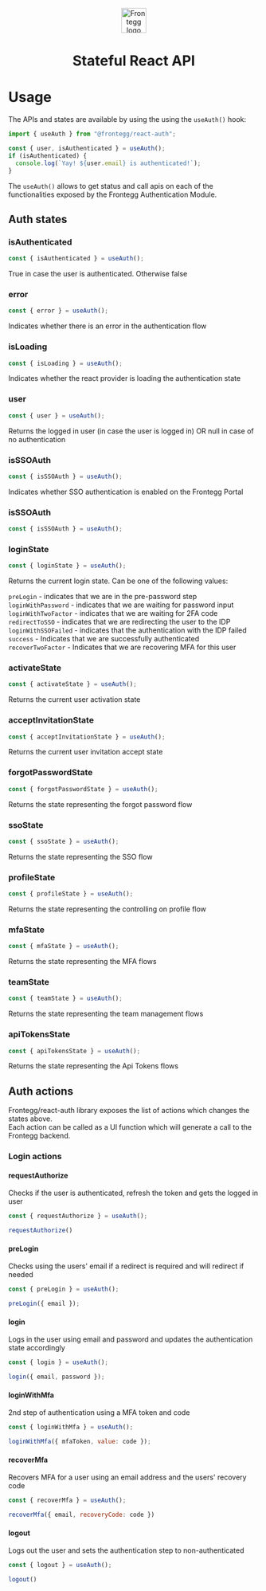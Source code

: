 
<p align="center">  
  <a href="https://www.frontegg.com/" rel="noopener" target="_blank">  
    <img style="margin-top:40px" height="50" src="https://frontegg.com/wp-content/uploads/2020/04/logo_frrontegg.svg" alt="Frontegg logo">  
  </a>  
</p>  
<h1 align="center">Stateful React API</h1>  

  
# Usage  
The APIs and states are available by using the using the `useAuth()` hook:
```jsx
import { useAuth } from "@frontegg/react-auth";

const { user, isAuthenticated } = useAuth();
if (isAuthenticated) {
  console.log(`Yay! ${user.email} is authenticated!`);
}
```

The `useAuth()` allows to get status and call apis on each of the functionalities exposed by the Frontegg Authentication Module.

## Auth states

### isAuthenticated
```jsx
const { isAuthenticated } = useAuth();
```
True in case the user is authenticated. Otherwise false

### error
```jsx
const { error } = useAuth();
```
Indicates whether there is an error in the authentication flow

### isLoading
```jsx
const { isLoading } = useAuth();
```
Indicates whether the react provider is loading the authentication state

### user
```jsx
const { user } = useAuth();
```
Returns the logged in user (in case the user is logged in) OR null in case of no 
authentication

### isSSOAuth
```jsx
const { isSSOAuth } = useAuth();
```
Indicates whether SSO authentication is enabled on the Frontegg Portal

### isSSOAuth
```jsx
const { isSSOAuth } = useAuth();
```

### loginState
```jsx
const { loginState } = useAuth();
```
Returns the current login state. Can be one of the following values: <br/>

`preLogin` - indicates that we are in the pre-password step<br/>
`loginWithPassword` - indicates that we are waiting for password input<br/>
`loginWithTwoFactor` - indicates that we are waiting for 2FA code<br/>
`redirectToSSO` - indicates that we are redirecting the user to the IDP<br/>
`loginWithSSOFailed` - indicates that the authentication with the IDP failed<br/>
`success` - Indicates that we are successfully authenticated<br/>
`recoverTwoFactor` - Indicates that we are recovering MFA for this user<br/>

### activateState
```jsx
const { activateState } = useAuth();
```
Returns the current user activation state

### acceptInvitationState
```jsx
const { acceptInvitationState } = useAuth();
```
Returns the current user invitation accept state

### forgotPasswordState
```jsx
const { forgotPasswordState } = useAuth();
```
Returns the state representing the forgot password flow

### ssoState
```jsx
const { ssoState } = useAuth();
```
Returns the state representing the SSO flow

### profileState
```jsx
const { profileState } = useAuth();
```
Returns the state representing the controlling on profile flow

### mfaState
```jsx
const { mfaState } = useAuth();
```
Returns the state representing the MFA flows

### teamState
```jsx
const { teamState } = useAuth();
```
Returns the state representing the team management flows

### apiTokensState
```jsx
const { apiTokensState } = useAuth();
```
Returns the state representing the Api Tokens flows

## Auth actions
Frontegg/react-auth library exposes the list of actions which changes the states above. <br/>
Each action can be called as a UI function which will generate a call to the Frontegg backend. <br />
### Login actions
#### requestAuthorize
Checks if the user is authenticated, refresh the token and gets the logged in user

```jsx
const { requestAuthorize } = useAuth();

requestAuthorize()
```

#### preLogin
Checks using the users' email if a redirect is required and will redirect if needed

```jsx
const { preLogin } = useAuth();

preLogin({ email });
```

#### login
Logs in the user using email and password and updates the authentication state accordingly

```jsx
const { login } = useAuth();

login({ email, password });
```

#### loginWithMfa
2nd step of authentication using a MFA token and code

```jsx
const { loginWithMfa } = useAuth();

loginWithMfa({ mfaToken, value: code });
```

#### recoverMfa
Recovers MFA for a user using an email address and the users' recovery code

```jsx
const { recoverMfa } = useAuth();

recoverMfa({ email, recoveryCode: code })
```

#### logout
Logs out the user and sets the authentication step to non-authenticated

```jsx
const { logout } = useAuth();

logout()
```